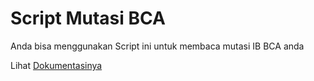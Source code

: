 # Script Mutasi BCA

Anda bisa menggunakan Script ini untuk membaca mutasi IB BCA anda

Lihat [Dokumentasinya](https://github.com/hexters/script-mutasi-bca/wiki)
